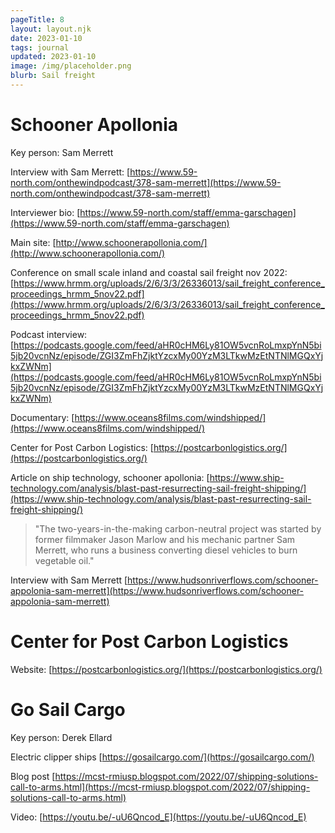 ```yaml
---
pageTitle: 8
layout: layout.njk
date: 2023-01-10
tags: journal
updated: 2023-01-10
image: /img/placeholder.png
blurb: Sail freight 
---
```


# Schooner Apollonia 

Key person: Sam Merrett

Interview with Sam Merrett: [https://www.59-north.com/onthewindpodcast/378-sam-merrett](https://www.59-north.com/onthewindpodcast/378-sam-merrett)

Interviewer bio: [https://www.59-north.com/staff/emma-garschagen](https://www.59-north.com/staff/emma-garschagen)

Main site: [http://www.schoonerapollonia.com/](http://www.schoonerapollonia.com/)

Conference on small scale inland and coastal sail freight nov 2022: [https://www.hrmm.org/uploads/2/6/3/3/26336013/sail_freight_conference_proceedings_hrmm_5nov22.pdf](https://www.hrmm.org/uploads/2/6/3/3/26336013/sail_freight_conference_proceedings_hrmm_5nov22.pdf)

Podcast interview: [https://podcasts.google.com/feed/aHR0cHM6Ly81OW5vcnRoLmxpYnN5bi5jb20vcnNz/episode/ZGI3ZmFhZjktYzcxMy00YzM3LTkwMzEtNTNlMGQxYjkxZWNm](https://podcasts.google.com/feed/aHR0cHM6Ly81OW5vcnRoLmxpYnN5bi5jb20vcnNz/episode/ZGI3ZmFhZjktYzcxMy00YzM3LTkwMzEtNTNlMGQxYjkxZWNm)

Documentary: [https://www.oceans8films.com/windshipped/](https://www.oceans8films.com/windshipped/)

Center for Post Carbon Logistics: [https://postcarbonlogistics.org/](https://postcarbonlogistics.org/)

Article on ship technology, schooner apollonia: [https://www.ship-technology.com/analysis/blast-past-resurrecting-sail-freight-shipping/](https://www.ship-technology.com/analysis/blast-past-resurrecting-sail-freight-shipping/)

> "The two-years-in-the-making carbon-neutral project was started by former filmmaker Jason Marlow and his mechanic partner Sam Merrett, who runs a business converting diesel vehicles to burn vegetable oil."

Interview with Sam Merrett [https://www.hudsonriverflows.com/schooner-appolonia-sam-merrett](https://www.hudsonriverflows.com/schooner-appolonia-sam-merrett)

# Center for Post Carbon Logistics

Website: [https://postcarbonlogistics.org/](https://postcarbonlogistics.org/)

# Go Sail Cargo

Key person: Derek Ellard 

Electric clipper ships [https://gosailcargo.com/](https://gosailcargo.com/)

Blog post [https://mcst-rmiusp.blogspot.com/2022/07/shipping-solutions-call-to-arms.html](https://mcst-rmiusp.blogspot.com/2022/07/shipping-solutions-call-to-arms.html)

Video: [https://youtu.be/-uU6Qncod_E](https://youtu.be/-uU6Qncod_E) 


